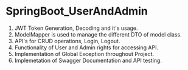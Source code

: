 # SpringBoot_UserAndAdmin

1. JWT Token Generation, Decoding and it's usage.
2. ModelMapper is used to manage the different DTO of model class.
3. API's for CRUD operations, Login, Logout.
4. Functionality of User and Admin rights for accessing API.
5. Implementation of Global Exception throughout Project.
6. Implemetation of Swagger Documentation and API testing.